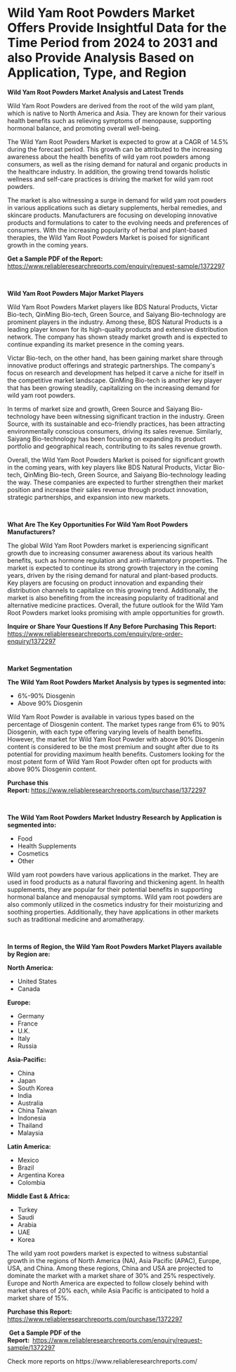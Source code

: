 <p><h1>Wild Yam Root Powders Market Offers Provide Insightful Data for the Time Period from 2024 to 2031 and also Provide Analysis Based on Application, Type, and Region</h1></p><p><strong>Wild Yam Root Powders Market Analysis and Latest Trends</strong></p>
<p><p>Wild Yam Root Powders are derived from the root of the wild yam plant, which is native to North America and Asia. They are known for their various health benefits such as relieving symptoms of menopause, supporting hormonal balance, and promoting overall well-being.</p><p>The Wild Yam Root Powders Market is expected to grow at a CAGR of 14.5% during the forecast period. This growth can be attributed to the increasing awareness about the health benefits of wild yam root powders among consumers, as well as the rising demand for natural and organic products in the healthcare industry. In addition, the growing trend towards holistic wellness and self-care practices is driving the market for wild yam root powders.</p><p>The market is also witnessing a surge in demand for wild yam root powders in various applications such as dietary supplements, herbal remedies, and skincare products. Manufacturers are focusing on developing innovative products and formulations to cater to the evolving needs and preferences of consumers. With the increasing popularity of herbal and plant-based therapies, the Wild Yam Root Powders Market is poised for significant growth in the coming years.</p></p>
<p><strong>Get a Sample PDF of the Report:&nbsp;</strong> <a href="https://www.reliableresearchreports.com/enquiry/request-sample/1372297">https://www.reliableresearchreports.com/enquiry/request-sample/1372297</a></p>
<p>&nbsp;</p>
<p><strong>Wild Yam Root Powders Major Market Players</strong></p>
<p><p>Wild Yam Root Powders Market players like BDS Natural Products, Victar Bio-tech, QinMing Bio-tech, Green Source, and Saiyang Bio-technology are prominent players in the industry. Among these, BDS Natural Products is a leading player known for its high-quality products and extensive distribution network. The company has shown steady market growth and is expected to continue expanding its market presence in the coming years.</p><p>Victar Bio-tech, on the other hand, has been gaining market share through innovative product offerings and strategic partnerships. The company's focus on research and development has helped it carve a niche for itself in the competitive market landscape. QinMing Bio-tech is another key player that has been growing steadily, capitalizing on the increasing demand for wild yam root powders.</p><p>In terms of market size and growth, Green Source and Saiyang Bio-technology have been witnessing significant traction in the industry. Green Source, with its sustainable and eco-friendly practices, has been attracting environmentally conscious consumers, driving its sales revenue. Similarly, Saiyang Bio-technology has been focusing on expanding its product portfolio and geographical reach, contributing to its sales revenue growth.</p><p>Overall, the Wild Yam Root Powders Market is poised for significant growth in the coming years, with key players like BDS Natural Products, Victar Bio-tech, QinMing Bio-tech, Green Source, and Saiyang Bio-technology leading the way. These companies are expected to further strengthen their market position and increase their sales revenue through product innovation, strategic partnerships, and expansion into new markets.</p></p>
<p>&nbsp;</p>
<p><strong>What Are The Key Opportunities For Wild Yam Root Powders Manufacturers?</strong></p>
<p><p>The global Wild Yam Root Powders market is experiencing significant growth due to increasing consumer awareness about its various health benefits, such as hormone regulation and anti-inflammatory properties. The market is expected to continue its strong growth trajectory in the coming years, driven by the rising demand for natural and plant-based products. Key players are focusing on product innovation and expanding their distribution channels to capitalize on this growing trend. Additionally, the market is also benefiting from the increasing popularity of traditional and alternative medicine practices. Overall, the future outlook for the Wild Yam Root Powders market looks promising with ample opportunities for growth.</p></p>
<p><strong>Inquire or Share Your Questions If Any Before Purchasing This Report:</strong> <a href="https://www.reliableresearchreports.com/enquiry/pre-order-enquiry/1372297">https://www.reliableresearchreports.com/enquiry/pre-order-enquiry/1372297</a></p>
<p>&nbsp;</p>
<p><strong>Market Segmentation</strong></p>
<p><strong>The Wild Yam Root Powders Market Analysis by types is segmented into:</strong></p>
<p><ul><li>6%-90% Diosgenin</li><li>Above 90% Diosgenin</li></ul></p>
<p><p>Wild Yam Root Powder is available in various types based on the percentage of Diosgenin content. The market types range from 6% to 90% Diosgenin, with each type offering varying levels of health benefits. However, the market for Wild Yam Root Powder with above 90% Diosgenin content is considered to be the most premium and sought after due to its potential for providing maximum health benefits. Customers looking for the most potent form of Wild Yam Root Powder often opt for products with above 90% Diosgenin content.</p></p>
<p><strong>Purchase this Report:&nbsp;</strong><a href="https://www.reliableresearchreports.com/purchase/1372297">https://www.reliableresearchreports.com/purchase/1372297</a></p>
<p>&nbsp;</p>
<p><strong>The Wild Yam Root Powders Market Industry Research by Application is segmented into:</strong></p>
<p><ul><li>Food</li><li>Health Supplements</li><li>Cosmetics</li><li>Other</li></ul></p>
<p><p>Wild yam root powders have various applications in the market. They are used in food products as a natural flavoring and thickening agent. In health supplements, they are popular for their potential benefits in supporting hormonal balance and menopausal symptoms. Wild yam root powders are also commonly utilized in the cosmetics industry for their moisturizing and soothing properties. Additionally, they have applications in other markets such as traditional medicine and aromatherapy.</p></p>
<p>&nbsp;</p>
<p><strong>In terms of Region, the Wild Yam Root Powders Market Players available by Region are:</strong></p>
<p>
    <p> <strong> North America: </strong>
        <ul>
            <li>United States</li>
            <li>Canada</li>
        </ul>
        </p> 
    <p> <strong> Europe: </strong>
        <ul>
            <li>Germany</li>
            <li>France</li>
            <li>U.K.</li>
            <li>Italy</li>
            <li>Russia</li>
        </ul>
        </p> 
    <p> <strong> Asia-Pacific: </strong>
        <ul>
            <li>China</li>
            <li>Japan</li>
            <li>South Korea</li>
            <li>India</li>
            <li>Australia</li>
            <li>China Taiwan</li>
            <li>Indonesia</li>
            <li>Thailand</li>
            <li>Malaysia</li>
        </ul>
        </p> 
    <p> <strong> Latin America: </strong>
        <ul>
            <li>Mexico</li>
            <li>Brazil</li>
            <li>Argentina Korea</li>
            <li>Colombia</li>
        </ul>
        </p> 
    <p> <strong> Middle East & Africa: </strong>
        <ul>
            <li>Turkey</li>
            <li>Saudi</li>
            <li>Arabia</li>
            <li>UAE</li>
            <li>Korea</li>
        </ul>
    </p>
    </p>
<p><p>The wild yam root powders market is expected to witness substantial growth in the regions of North America (NA), Asia Pacific (APAC), Europe, USA, and China. Among these regions, China and USA are projected to dominate the market with a market share of 30% and 25% respectively. Europe and North America are expected to follow closely behind with market shares of 20% each, while Asia Pacific is anticipated to hold a market share of 15%.</p></p>
<p><strong>Purchase this Report: </strong><a href="https://www.reliableresearchreports.com/purchase/1372297">https://www.reliableresearchreports.com/purchase/1372297</a></p>
<p>&nbsp;<strong>Get a Sample PDF of the Report:&nbsp;&nbsp;</strong><a href="https://www.reliableresearchreports.com/enquiry/request-sample/1372297">https://www.reliableresearchreports.com/enquiry/request-sample/1372297</a></p>
<p><strong></strong></p>
<p>Check more reports on https://www.reliableresearchreports.com/</p>